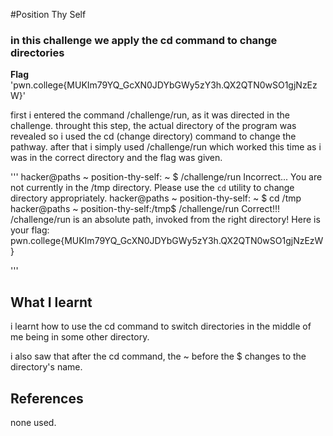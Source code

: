 #Position Thy Self
### in this challenge we apply the cd command to change directories

**Flag** 'pwn.college{MUKIm79YQ_GcXN0JDYbGWy5zY3h.QX2QTN0wSO1gjNzEzW}'

first i entered the command /challenge/run, as it was directed in the challenge.
throught this step, the actual directory of the program was revealed so i used the cd (change directory) command to change the pathway.
after that i simply used /challenge/run which worked this time as i was in the correct directory and the flag was given.

'''
hacker@paths ~ position-thy-self: ~  $ /challenge/run
Incorrect...
You are not currently in the /tmp directory.
Please use the `cd` utility to change directory appropriately.
hacker@paths ~ position-thy-self: ~ $ cd /tmp
hacker@paths ~ position-thy-self:/tmp$ /challenge/run
Correct!!!
/challenge/run is an absolute path, invoked from the right directory!
Here is your flag:
pwn.college{MUKIm79YQ_GcXN0JDYbGWy5zY3h.QX2QTN0wSO1gjNzEzW}

'''

## What I learnt 
i learnt how to use the cd command to switch directories in the middle of me being in some other directory.

i also saw that after the cd command, the ~ before the $ changes to the directory's name.

## References
none used.
